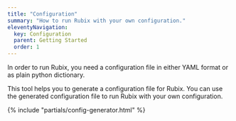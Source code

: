 ```yaml
---
title: "Configuration"
summary: "How to run Rubix with your own configuration."
eleventyNavigation:
  key: Configuration
  parent: Getting Started
  order: 1
---
```


In order to run Rubix, you need a configuration file in either YAML format or as plain python dictionary.

This tool helps you to generate a configuration file for Rubix. You can use the generated configuration file to run Rubix with your own configuration.

<div class="container">
    {% include "partials/config-generator.html" %}
</div>
